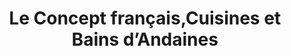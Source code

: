 ---
title: "Le Concept français,Cuisines et Bains d’Andaines"
url: /bagnoles-de-lorne-normandie/le-concept-francais-cuisines-et-bains-dandaines/
shop: meubles
---